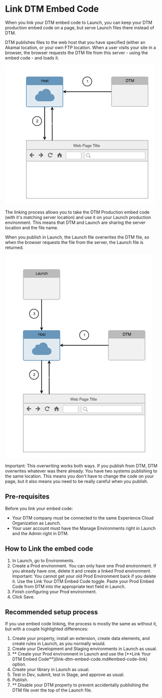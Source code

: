 # Link DTM Embed Code

When you link your DTM embed code to Launch, you can keep your DTM production embed code on a page, but serve Launch files there instead of DTM.

DTM publishes files to the web host that you have specified \(either an Akamai location, or your own FTP location. When a user visits your site in a browser, the browser requests the DTM file from this server - using the embed code - and loads it.

![](../.gitbook/assets/dtm_publishing.png)

The linking process allows you to take the DTM Production embed code \(with it's matching server location\) and use it on your Launch production environment. This means that DTM and Launch are sharing the server location and the file name.

When you publish in Launch, the Launch file overwrites the DTM file, so when the browser requests the file from the server, the Launch file is returned.

![](../.gitbook/assets/launch_publishing.png)

Important: This overwriting works both ways. If you publish from DTM, DTM overwrites whatever was there already. You have two systems publishing to the same location. This means you don't have to change the code on your page, but it also means you need to be really careful when you publish.

## Pre-requisites

Before you link your embed code:

* Your DTM company must be connected to the same Experience Cloud Organization as Launch.
* Your user account must have the Manage Environments right in Launch and the Admin right in DTM.

## How to Link the embed code

1. In Launch, go to Environments.
2. Create a Prod environment.  You can only have one Prod environment. If you already have one, delete it and create a linked Prod environment. Important: You cannot get your old Prod Environment back if you delete it. Use the Link Your DTM Embed Code toggle. Paste your Prod Embed Code from DTM into the appropriate text field in Launch.
3. Finish configuring your Prod environment.
4. Click Save.

## Recommended setup process

If you use embed code linking, the process is mostly the same as without it, but with a couple highlighted differences:

1. Create your property, install an extension, create data elements, and create rules in Launch, as you normally would.
2. Create your Development and Staging environments in Launch as usual.
3. ** Create your Prod environment in Launch and use the \[**Link Your DTM Embed Code\*\*\]\(link-dtm-embed-code.md\#embed-code-link\) option.
4. Create your library in Launch as usual.
5. Test in Dev, submit, test in Stage, and approve as usual.
6. Publish.
7. \*\* Disable your DTM property to prevent accidentally publishing the DTM file over the top of the Launch file.

